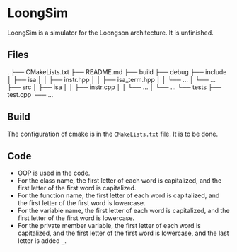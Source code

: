 # LoongSim

LoongSim is a simulator for the Loongson architecture. It is unfinished.

## Files

.
├── CMakeLists.txt
├── README.md
├── build
├── debug
├── include
│   ├── isa
│   │   ├── instr.hpp
│   │   ├── isa_term.hpp
│   │   └── ...
│   └── ...
├── src
│   ├── isa
│   │   ├── instr.cpp
│   │   └── ...
│   └── ...
└── tests
    ├── test.cpp
    └── ...

## Build

The configuration of cmake is in the `CMakeLists.txt` file. It is to be done.

## Code

- OOP is used in the code.
- For the class name, the first letter of each word is capitalized, and the first letter of the first word is capitalized.
- For the function name, the first letter of each word is capitalized, and the first letter of the first word is lowercase.
- For the variable name, the first letter of each word is capitalized, and the first letter of the first word is lowercase.
- For the private member variable, the first letter of each word is capitalized, and the first letter of the first word is lowercase, and the last letter is added `_`.